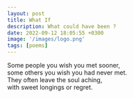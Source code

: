 ```yaml
---
layout: post
title: What If
description: What could have been ?
date: 2022-09-12 18:05:55 +0300
image: '/images/logo.png'
tags: [poems]
---
```


Some people you wish you met sooner,  
some others you wish you had never met.  
They often leave the soul aching,  
with sweet longings or regret.  